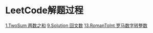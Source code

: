 

# LeetCode解题过程


  [1.TwoSum  两数之和](http://www.hyggex.xyz/articles/141)
  [9.Solution  回文数](http://www.hyggex.xyz/articles/140)
  [13.RomanToInt  罗马数字转整数](http://www.hyggex.xyz/articles/139)  

    
